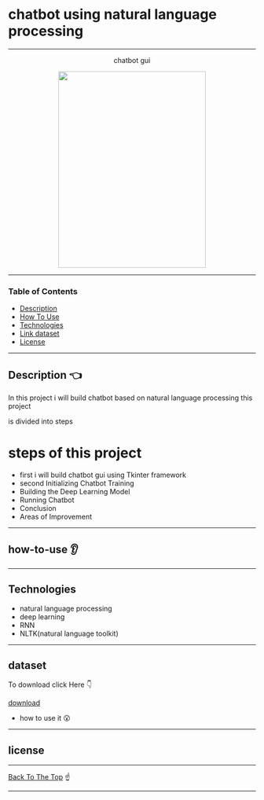 # chatbot using natural language processing

---
<p  align="center" > chatbot gui </p>

<p align="center">
  <img width="300" height="400" src="https://user-images.githubusercontent.com/50107057/82842333-618ddb80-9ed9-11ea-9547-ae6c73ecbdb3.PNG">
</p>

---

### Table of Contents

- [Description](#description)
- [How To Use](#how-to-use)
- [Technologies](#Technologies)
- [Link dataset](#dataset)
- [License](#license)

---

## Description :point_left:

In this project i will build chatbot based on natural language processing this project 

is divided into steps

# steps of this project 

- first i will build chatbot gui using Tkinter framework
- second Initializing Chatbot Training
- Building the Deep Learning Model
- Running Chatbot
- Conclusion
- Areas of Improvement




---

## how-to-use :ear:





---

## Technologies

- natural language processing
- deep learning
- RNN 
- NLTK(natural language toolkit)

---


## dataset

To download click Here :point_down:

[download]()

- how to use it :open_mouth:



---

## license


---

[Back To The Top](#README.md) :point_up:

---
